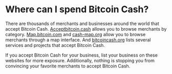 # Where can I spend Bitcoin Cash?


There are thousands of merchants and businesses around the world that accept Bitcoin Cash. [Acceptbitcoin.cash](https://acceptbitcoin.cash/) allows you to browse merchants by category. [Map.bitcoin.com](https://map.bitcoin.com/) and [cash-map.org](https://cash-map.org/) allow you to browse merchants through a map interface. And [bitcoincash.org](https://bitcoincash.org/#services) lists several services and projects that accept Bitcoin Cash.

If you accept Bitcoin Cash for your business, list your business on these websites for more exposure. Additionally, nothing is stopping you from convincing your favorite merchants to accept Bitcoin Cash.

